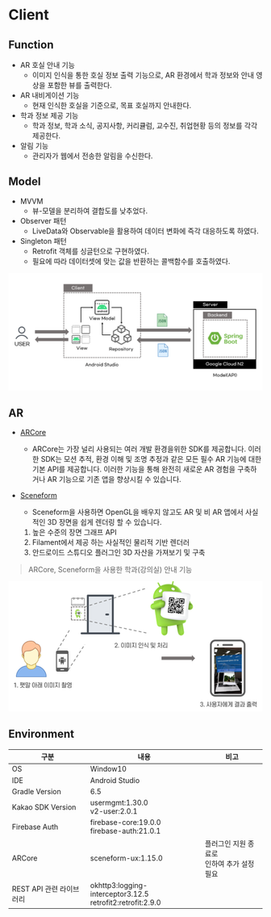 # Client



## Function

- AR 호실 안내 기능
  - 이미지 인식을 통한 호실 정보 출력 기능으로, AR 환경에서 학과 정보와 안내 영상을 포함한 뷰를 출력한다.
- AR 내비게이션 기능
  - 현재 인식한 호실을 기준으로, 목표 호실까지 안내한다.
- 학과 정보 제공 기능
  - 학과 정보, 학과 소식, 공지사항, 커리큘럼, 교수진, 취업현황 등의 정보를 각각 제공한다.
- 알림 기능
  - 관리자가 웹에서 전송한 알림을 수신한다.



## Model

- MVVM
  - 뷰-모델을 분리하여 결합도를 낮추었다.
- Observer 패턴
  - LiveData와 Observable을 활용하여 데이터 변화에 즉각 대응하도록 하였다.
- Singleton 패턴
  - Retrofit 객체를 싱글턴으로 구현하였다.
  - 필요에 따라 데이터셋에 맞는 값을 반환하는 콜백함수를 호출하였다.

<img src="client.png">

## AR 

- [ARCore](https://developers.google.com/ar/develop)
  - ARCore는 가장 널리 사용되는 여러 개발 환경을위한 SDK를 제공합니다. 이러한 SDK는 모션 추적, 환경 이해 및 조명 추정과 같은 모든 필수 AR 기능에 대한 기본 API를 제공합니다. 이러한 기능을 통해 완전히 새로운 AR 경험을 구축하거나 AR 기능으로 기존 앱을 향상시킬 수 있습니다.

- [Sceneform](https://developers.google.com/sceneform/develop)
  - Sceneform을 사용하면 OpenGL을 배우지 않고도 AR 및 비 AR 앱에서 사실적인 3D 장면을 쉽게 렌더링 할 수 있습니다. 
  1. 높은 수준의 장면 그래프 API
  2. Filament에서 제공 하는 사실적인 물리적 기반 렌더러
  3. 안드로이드 스튜디오 플러그인 3D 자산을 가져보기 및 구축

> ARCore, Sceneform을 사용한 학과(강의실) 안내 기능

<img src="ar.png">

## Environment

| 구분                     | 내용                                                         | 비고                                             |
| ------------------------ | ------------------------------------------------------------ | ------------------------------------------------ |
| OS                       | Window10                                                     |                                                  |
| IDE                      | Android Studio                                               |                                                  |
| Gradle Version           | 6.5                                                          |                                                  |
| Kakao SDK Version        | usermgmt:1.30.0<br />v2-user:2.0.1                           |                                                  |
| Firebase Auth            | firebase-core:19.0.0<br />firebase-auth:21.0.1               |                                                  |
| ARCore                   | sceneform-ux:1.15.0                                          | 플러그인 지원 종료로 <br />인하여 추가 설정 필요 |
| REST API 관련 라이브러리 | okhttp3:logging-interceptor3.12.5<br />retrofit2:retrofit:2.9.0 |                                                  |

